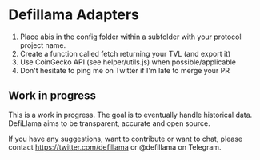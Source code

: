 # Defillama Adapters

1. Place abis in the config folder within a subfolder with your protocol project name.
2. Create a function called fetch returning your TVL (and export it)
3. Use CoinGecko API (see helper/utils.js) when possible/applicable
4. Don't hesitate to ping me on Twitter if I'm late to merge your PR


## Work in progress

This is a work in progress. The goal is to eventually handle historical data. DefiLlama aims to be transparent, accurate and open source.

If you have any suggestions, want to contribute or want to chat, please contact https://twitter.com/defillama or @defillama on Telegram.

